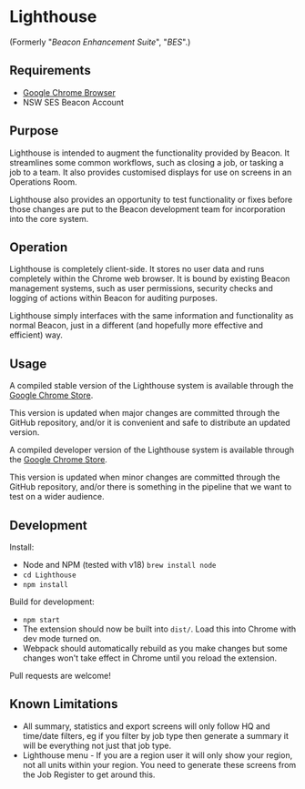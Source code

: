 # Lighthouse

(Formerly "*Beacon Enhancement Suite*", "*BES*".)

## Requirements

- [Google Chrome Browser](https://www.google.com/chrome/browser/desktop/index.html "Download Google Chrome")
- NSW SES Beacon Account

## Purpose

Lighthouse is intended to augment the functionality provided by Beacon. It streamlines some common workflows, such as closing a job, or tasking a job to a team. 
It also provides customised displays for use on screens in an Operations Room.

Lighthouse also provides an opportunity to test functionality or fixes before those changes are put to the Beacon development team for incorporation into the core system.

## Operation

Lighthouse is completely client-side. It stores no user data and runs completely within the Chrome web browser. It is bound by existing Beacon management systems, such as user permissions, security checks and logging of actions within Beacon for auditing purposes.

Lighthouse simply interfaces with the same information and functionality as normal Beacon, just in a different (and hopefully more effective and efficient) way.

## Usage

A compiled stable version of the Lighthouse system is available through the [Google Chrome Store](https://chrome.google.com/webstore/detail/lighthouse/eheijalihofgiaoeanmnjceefmcpajnb "Lighthouse in the Google Chrome Store").

This version is updated when major changes are committed through the GitHub repository, and/or it is convenient and safe to distribute an updated version.

A compiled developer version of the Lighthouse system is available through the [Google Chrome Store](https://chrome.google.com/webstore/detail/lighthouse-development-pr/jcmiinngebdojjbcjlpjpdhiankmjbda "Lighthouse Development Preview in the Google Chrome Store").

This version is updated when minor changes are committed through the GitHub repository, and/or there is something in the pipeline that we want to test on a wider audience.

## Development

Install:

- Node and NPM (tested with v18) `brew install node`
- `cd Lighthouse`
- `npm install`

Build for development:

- `npm start`
- The extension should now be built into `dist/`. Load this into Chrome with dev mode turned on.
- Webpack should automatically rebuild as you make changes but some changes won't take effect in Chrome until you reload the extension.

Pull requests are welcome!

## Known Limitations

- All summary, statistics and export screens will only follow HQ and time/date filters, eg if you filter by job type then generate a summary it will be everything not just that job type.
- Lighthouse menu - If you are a region user it will only show your region, not all units within your region. You need to generate these screens from the Job Register to get around this.
